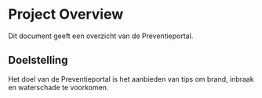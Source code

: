 # Project Overview 
Dit document geeft een overzicht van de Preventieportal.

## Doelstelling
Het doel van de Preventieportal is het aanbieden van tips om brand, inbraak en waterschade te voorkomen. 

